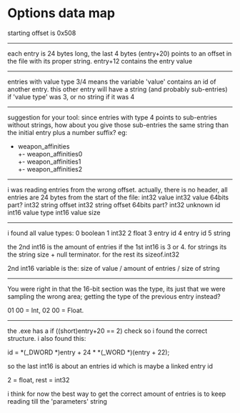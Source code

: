 # Options data map
 
starting offset is 0x508

---
each entry is 24 bytes long, the last 4 bytes (entry+20) points to an offset in the file with its proper string. entry+12 contains the entry value

---

entries with value type 3/4 means the variable 'value' contains an id of another entry. this other entry will have a string (and probably sub-entries) if 'value type' was 3, or no string if it was 4

---

suggestion for your tool: since entries with type 4 points to sub-entries without strings, how about you give those sub-entries the same string than the initial entry plus a number suffix? eg:
- weapon_affinities  
+- weapon_affinities0  
+- weapon_affinities1  
+- weapon_affinities2  

---

i was reading entries from the wrong offset. actually, there is no header, all entries are 24 bytes from the start of the file:
int32 value
int32 value 64bits part?
int32 string offset
int32 string offset 64bits part?
int32 unknown id
int16 value type
int16 value size

---
i found all value types:
0 boolean
1 int32
2 float
3 entry id
4 entry id
5 string

the 2nd int16 is the amount of entries if the 1st int16 is 3 or 4. for strings its the string size + null terminator. for the rest its sizeof.int32

2nd int16 variable is the: size of value / amount of entries / size of string

---
You were right in that the 16-bit section was the type, its just that we were sampling the wrong area; getting the type of the previous entry instead?

01 00 = Int, 02 00 = Float.

---

the .exe has a if ((short)entry+20 == 2) check so i found the correct structure. i also found this:

id = *(_DWORD *)entry + 24 * *(_WORD *)(entry + 22);

so the last int16 is about an entries id which is maybe a linked entry id

2 = float, rest = int32

i think for now the best way to get the correct amount of entries is to keep reading till the 'parameters' string
